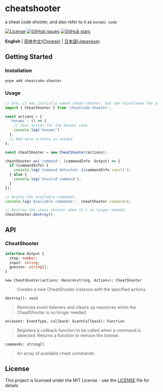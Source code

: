 # cheatshooter
a cheat code shooter, and also refer to it as `konami code`

[![License](https://img.shields.io/badge/license-MIT-blue.svg)](LICENSE)
[![GitHub issues](https://img.shields.io/github/issues/colmugx/cheatshooter)](https://github.com/colmugx/cheatshooter/issues)
[![GitHub stars](https://img.shields.io/github/stars/colmugx/cheatshooter)](https://github.com/colmugx/cheatshooter/stargazers)

**English** | [简体中文(Chinese)](README-zh.md) | [日本語(Japanese)](README-ja.md)

## Getting Started

### Installation

```bash
pnpm add cheatcode-shooter
```

### Usage

```typescript
// btw, it was initially named cheat-shooter, but npm disallowed the use of `cheat`.
import { CheatShooter } from 'cheatcode-shooter';

const actions = {
  'konami': () => {
    // Your action for the Konami code
    console.log('konami')
  },
  // Add more actions as needed
};

const cheatShooter = new CheatShooter(actions);

cheatShooter.on('command', (commandInfo: Output) => {
  if (commandInfo) {
    console.log(`Command detected: ${commandInfo.input}`);
  } else {
    console.log('Invalid command');
  }
});

// Access the available commands
console.log('Available commands:', cheatShooter.commands);

// Destroy the cheat shooter when it's no longer needed
cheatShooter.destroy();
```

## API
### CheatShooter

```typescript
interface Output {
  step: number;
  input: string;
  guesses: string[];
}
```

`new CheatShooter(actions: Record<string, Action>): CheatShooter`
> Creates a new CheatShooter instance with the specified actions.

`destroy(): void`
> Removes event listeners and cleans up resources when the CheatShooter is no longer needed.

`on(event: EventType, callback: EventCallback): Function`
> Registers a callback function to be called when a command is detected. Returns a function to remove the listener.

`commands: string[]`
> An array of available cheat commands.

## License

This project is licensed under the MIT License - see the [LICENSE](LICENSE) file for details
